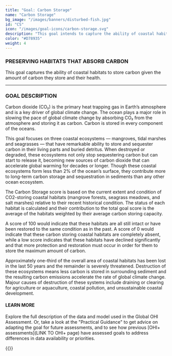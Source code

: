 ```yaml
---
title: "Goal: Carbon Storage"
name: "Carbon Storage"
bg_image: "/images/banners/disturbed-fish.jpg"
id: "CS"
icon: "/images/goal-icons/carbon-storage.svg"
description: "This goal intends to capture the ability of coastal habitats to remove carbon given their carbon uptake rate and health conditions."
color: "#D78935"
weight: 4
---
```


### PRESERVING HABITATS THAT ABSORB CARBON

This goal captures the ability of coastal habitats to store carbon given the amount of carbon they store and their health.


----

### GOAL DESCRIPTION
Carbon dioxide (CO₂) is the primary heat trapping gas in Earth’s atmosphere and is a key driver of global climate change. The ocean plays a major role in slowing the pace of global climate change by absorbing CO₂ from the atmosphere and storing it as carbon. Carbon is stored in every component of the oceans. 

This goal focuses on three coastal ecosystems — mangroves, tidal marshes and seagrasses — that have remarkable ability to store and sequester carbon in their living parts and buried detritus. When destroyed or degraded, these ecosystems not only stop sequestering carbon but can start to release it, becoming new sources of carbon dioxide that can accelerate global warming for decades or longer.  Though these coastal ecosystems form less than 2% of the ocean’s surface, they contribute more to long-term carbon storage and sequestration in sediments than any other ocean ecosystem.

The Carbon Storage score is based on the current extent and condition of CO2-storing coastal habitats (mangrove forests, seagrass meadows, and salt marshes) relative to their recent historical condition. The status of each habitat is calculated and their contribution to the total goal score is the average of the habitats weighted by their average carbon storing capacity. 

A score of 100 would indicate that these habitats are all still intact or have been restored to the same condition as in the past. A score of 0 would indicate that these carbon storing coastal habitats are completely absent, while a low score indicates that these habitats have declined significantly and that more protection and restoration must occur in order for them to store the maximum amount of carbon.

Approximately one-third of the overall area of coastal habitats has been lost in the last 50 years and the remainder is severely threatened.  Destruction of these ecosystems means less carbon is stored in surrounding sediment and the resulting carbon emissions accelerate the rate of global climate change.  Majour causes of destruction of these systems include draining or clearing for agriculture or aquaculture, coastal pollution, and unsustainable coastal development.

#### LEARN MORE
Explore the full description of the data and model used in the Global OHI Assessment. Or, take a look at the "Practical Guidance" to get advice on adapting the goal for future assessments, and to see how previous [OHI+ assessments](LINK TO OHI+ page) have assessed goals to address differences in data availability or priorities.

{{<buttons left_text="OHI Model" left_link="https://ohi-science.org/ohiprep_v2020/globalprep/methods_doc/v2020/Supplement.html#64_carbon_storage" right_text="Practical Guidance" right_link="" left_icon="/images/misc/microscope-icon.svg" right_icon="/images/misc/directions-icon.svg">}}
